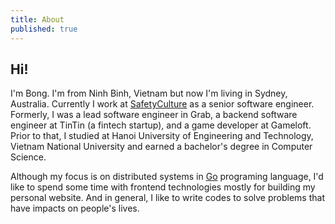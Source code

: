 ```yaml
---
title: About
published: true
---
```


## Hi!

I'm Bong. I'm from Ninh Binh, Vietnam but now I'm living in Sydney, Australia. Currently I work at [SafetyCulture](https://safetyculture.com/) as a senior software engineer. Formerly, I was a lead software engineer in Grab, a backend software engineer at TinTin (a fintech startup), and a game developer at Gameloft. Prior to that, I studied at Hanoi University of Engineering and Technology, Vietnam National University and earned a bachelor's degree in Computer Science.

Although my focus is on distributed systems in [Go](https://golang.org/) programing language, I'd like to spend some time with frontend technologies mostly for building my personal website. And in general, I like to write codes to solve problems that have impacts on people's lives.
